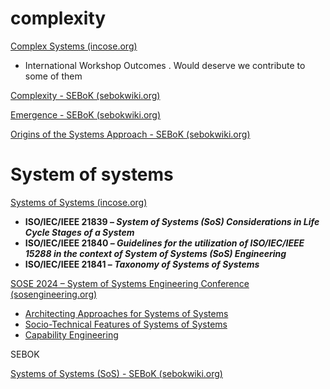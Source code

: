 # complexity

[Complex Systems (incose.org)](https://www.incose.org/communities/working-groups-initiatives/complex-systems)

* International Workshop Outcomes . Would deserve we contribute to some of them


[Complexity - SEBoK (sebokwiki.org)](https://sebokwiki.org/wiki/Complexity)

[Emergence - SEBoK (sebokwiki.org)](https://sebokwiki.org/wiki/Emergence)

[Origins of the Systems Approach - SEBoK (sebokwiki.org)](https://sebokwiki.org/wiki/Origins_of_the_Systems_Approach#Critical_Systems_Thinking_and_Multi-Methodology)

# System of systems



[Systems of Systems (incose.org)](https://www.incose.org/communities/working-groups-initiatives/system-of-systems)



* **ISO/IEC/IEEE 21839 – *System of Systems (SoS) Considerations in Life Cycle Stages of a System***
* **ISO/IEC/IEEE 21840 – *Guidelines for the utilization of ISO/IEC/IEEE 15288 in the context of System of Systems (SoS) Engineering***
* **ISO/IEC/IEEE 21841 – *Taxonomy of Systems of Systems***


[SOSE 2024 – System of Systems Engineering Conference (sosengineering.org)](https://sosengineering.org/2024/)


* [Architecting Approaches for Systems of Systems](https://sebokwiki.org/wiki/Architecting_Approaches_for_Systems_of_Systems "Architecting Approaches for Systems of Systems")
* [Socio-Technical Features of Systems of Systems](https://sebokwiki.org/wiki/Socio-Technical_Features_of_Systems_of_Systems "Socio-Technical Features of Systems of Systems")
* [Capability Engineering](https://sebokwiki.org/wiki/Capability_Engineering "Capability Engineering")

SEBOK

[Systems of Systems (SoS) - SEBoK (sebokwiki.org)](https://sebokwiki.org/wiki/Systems_of_Systems_(SoS))
